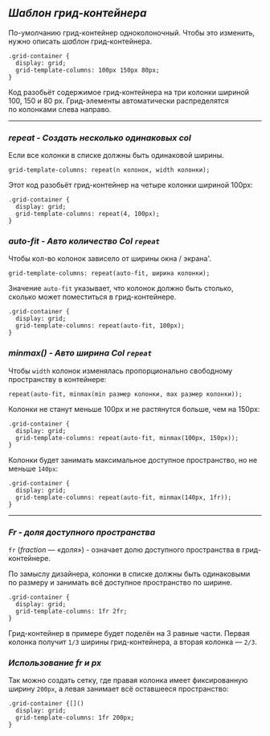 ## *Шаблон грид-контейнера*

По-умолчанию грид-контейнер одноколоночный.
Чтобы это изменить, нужно описать _шаблон_ грид-контейнера. 
```
.grid-container {
  display: grid;
  grid-template-columns: 100px 150px 80px;
}
```
Код разобьёт содержимое грид-контейнера на три колонки шириной 100, 150 и 80 px. 
Грид-элементы автоматически распределятся по колонками слева направо.

---
### *repeat - Создать несколько одинаковых col*
Если все колонки в списке должны быть одинаковой ширины. 
```
grid-template-columns: repeat(n колонок, width колонки);
```
Этот код разобьёт грид-контейнер на четыре колонки шириной 100px:
```
.grid-container {
  display: grid;
  grid-template-columns: repeat(4, 100px);
}
```

### *auto-fit - Авто количество Col `repeat`*
Чтобы кол-во колонок зависело от ширины окна / экрана'.
```
grid-template-columns: repeat(auto-fit, ширина колонки);
```
Значение `auto-fit` указывает, что колонок должно быть столько, сколько может поместиться в грид-контейнере.
```
.grid-container {
  display: grid;
  grid-template-columns: repeat(auto-fit, 100px);
}
```

### *minmax() - Авто ширина Col `repeat`*
Чтобы `width` колонок изменялась пропорционально свободному пространству в контейнере:
```
repeat(auto-fit, minmax(min размер колонки, max размер колонки));
```
Колонки не станут меньше 100px и не растянутся больше, чем на 150px:
```
.grid-container {
  display: grid;
  grid-template-columns: repeat(auto-fit, minmax(100px, 150px));
}
```
Колонки будет занимать максимальное доступное пространство, но не меньше `140px`:
```
.grid-container {
  display: grid;
  grid-template-columns: repeat(auto-fit, minmax(140px, 1fr));
}
```

--- 
### *Fr  - доля доступного пространства*
`fr` (_fraction_ — «доля») - означает долю доступного пространства в грид-контейнере.

По замыслу дизайнера, колонки в списке должны быть одинаковыми по размеру и занимать всё доступное пространство по ширине. 
```
.grid-container {
  display: grid;
  grid-template-columns: 1fr 2fr;
}
```
Грид-контейнер в примере будет поделён на 3 равные части. 
Первая колонка получит `1/3` ширины грид-контейнера, а вторая колонка — `2/3`.

### *Использование fr и px*

Так можно создать сетку, где правая колонка имеет фиксированную ширину `200px`, а левая занимает всё оставшееся пространство:
```
.grid-container {[]()
  display: grid;
  grid-template-columns: 1fr 200px;
}
```